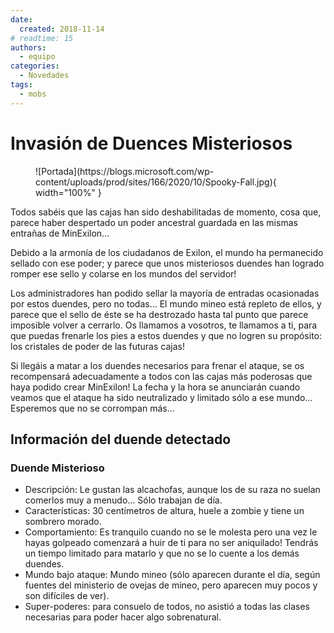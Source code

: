 ```yaml
---
date:
  created: 2018-11-14
# readtime: 15
authors:
  - equipo
categories:
  - Novedades
tags:
  - mobs
---
```


# Invasión de Duences Misteriosos

<figure markdown="span">
  ![Portada](https://blogs.microsoft.com/wp-content/uploads/prod/sites/166/2020/10/Spooky-Fall.jpg){ width="100%" }
</figure>

Todos sabéis que las cajas han sido deshabilitadas de momento, cosa que, parece haber despertado un poder ancestral guardada en las mismas entrañas de MinExilon…

Debido a la armonía de los ciudadanos de Exilon, el mundo ha permanecido sellado con ese poder; y parece que unos misteriosos duendes han logrado romper ese sello y colarse en los mundos del servidor!

<!-- more -->

Los administradores han podido sellar la mayoría de entradas ocasionadas por estos duendes, pero no todas… El mundo mineo está repleto de ellos, y parece que el sello de éste se ha destrozado hasta tal punto que parece imposible volver a cerrarlo. Os llamamos a vosotros, te llamamos a ti, para que puedas frenarle los pies a estos duendes y que no logren su propósito: los cristales de poder de las futuras cajas!

Si llegáis a matar a los duendes necesarios para frenar el ataque, se os recompensará adecuadamente a todos con las cajas más poderosas que haya podido crear MinExilon! La fecha y la hora se anunciarán cuando veamos que el ataque ha sido neutralizado y limitado sólo a ese mundo… Esperemos que no se corrompan más…

## Información del duende detectado

### Duende Misterioso

- Descripción: Le gustan las alcachofas, aunque los de su raza no suelan comerlos muy a menudo… Sólo trabajan de día.
- Características: 30 centímetros de altura, huele a zombie y tiene un sombrero morado.
- Comportamiento: Es tranquilo cuando no se le molesta pero una vez le hayas golpeado comenzará a huir de ti para no ser aniquilado! Tendrás un tiempo limitado para matarlo y que no se lo cuente a los demás duendes.
- Mundo bajo ataque: Mundo mineo (sólo aparecen durante el día, según fuentes del ministerio de ovejas de mineo, pero aparecen muy pocos y son difíciles de ver).
- Super-poderes: para consuelo de todos, no asistió a todas las clases necesarias para poder hacer algo sobrenatural.